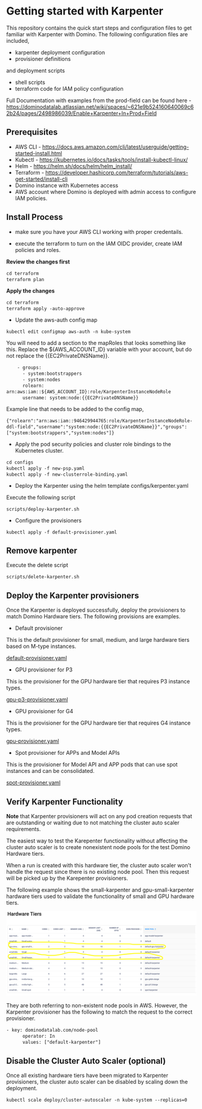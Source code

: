 # Getting started with Karpenter

This repository contains the quick start steps and configuration files to get familiar with Karpenter with Domino. The following configuration files are included,

- karpenter deployment configuration
- provisioner definitions

and deployment scripts

- shell scripts
- terraform  code for IAM policy configuration

Full Documentation with examples from the prod-field can be found here - https://dominodatalab.atlassian.net/wiki/spaces/~621e9b524160640069c62b24/pages/2498986039/Enable+Karpenter+In+Prod+Field

## Prerequisites

- AWS CLI - https://docs.aws.amazon.com/cli/latest/userguide/getting-started-install.html
- Kubectl - https://kubernetes.io/docs/tasks/tools/install-kubectl-linux/
- Helm - https://helm.sh/docs/helm/helm_install/
- Terraform - https://developer.hashicorp.com/terraform/tutorials/aws-get-started/install-cli
- Domino instance with Kubernetes access
- AWS account where Domino is deployed with admin access to configure IAM policies.

## Install Process
- make sure you have your AWS CLI working with proper credentails.

- execute the terraform to turn on the IAM OIDC provider, create IAM policies and roles.

**Review the changes first**


```
cd terraform
terraform plan
```

**Apply the changes**

```
cd terraform
terraform apply -auto-approve
```
- Update the aws-auth config map

```
kubectl edit configmap aws-auth -n kube-system
```
You will need to add a section to the mapRoles that looks something like this. Replace the ${AWS_ACCOUNT_ID} variable with your account, but do not replace the {{EC2PrivateDNSName}}.

```
    - groups:
      - system:bootstrappers
      - system:nodes
      rolearn: arn:aws:iam::${AWS_ACCOUNT_ID}:role/KarpenterInstanceNodeRole
      username: system:node:{{EC2PrivateDNSName}}

```      
Example line that needs to be added to the config map,
```
{"rolearn":"arn:aws:iam::946429944765:role/KarpenterInstanceNodeRole-ddl-field","username":"system:node:{{EC2PrivateDNSName}}","groups":["system:bootstrappers","system:nodes"]}
```

- Apply the pod security policies and cluster role bindings to the Kubernetes cluster.

```
cd configs
kubectl apply -f new-psp.yaml
kubectl apply -f new-clusterrole-binding.yaml
```

- Deploy the Karpenter using the helm template configs/kerpenter.yaml

Execute the following script

```
scripts/deploy-karpenter.sh
```

- Configure the provisioners
```
kubectl apply -f default-provisioner.yaml
```


## Remove karpenter

Execute the delete script
```
scripts/delete-karpenter.sh
```

## Deploy the Karpenter provisioners
Once the Karpenter is deployed successfully, deploy the provisioners to match Domino Hardware tiers. The following provisions are examples.

- Default provisioner

This is the default provisioner for small, medium, and large hardware tiers based on M-type instances.

[default-provisioner.yaml](configs/default-provisioner.yaml)

- GPU provisioner for P3 

This is the provisioner for the GPU hardware tier that requires P3 instance types.

[gpu-p3-provisioner.yaml](configs/gpu-p3-provisioner.yaml)

- GPU provisioner for G4

This is the provisioner for the GPU hardware tier that requires G4 instance types.

[gpu-provisioner.yaml ](configs/gpu-provisioner.yaml) 

- Spot provisioner for APPs and Model APIs

This is the provisioner for Model API and APP pods that can use spot instances and can be consolidated.

[spot-provisioner.yaml](configs/spot-provisioner.yaml)


## Verify Karpenter Functionality
**Note**
 that Karpenter provisioners will act on any pod creation requests that are outstanding or waiting due to not matching the cluster auto scaler requirements.

The easiest way to test the Karepenter functionality without affecting the cluster auto scaler is to create nonexistent node pools for the test Domino Hardware tiers. 

When a run is created with this hardware tier, the cluster auto scaler won't handle the request since there is no existing node pool. Then this request will be picked up by the Karepenter provisioners. 

The following example shows the small-karpenter and gpu-small-karpenter hardware tiers used to validate the functionality of small and GPU hardware tiers. 

![Karpenter HW Tiers](images/kerpenter-hwtier.png)

They are both referring to non-existent node pools in AWS. However, the Karpenter provisioner has the following to match the request to the correct provisioner.


```
- key: dominodatalab.com/node-pool
      operator: In
      values: ["default-karpenter"]
```

## Disable the Cluster Auto Scaler (optional)
Once all existing hardware tiers have been migrated to Karpenter provisioners, the cluster auto scaler can be disabled by scaling down the deployment. 

```
kubectl scale deploy/cluster-autoscaler -n kube-system --replicas=0
```

